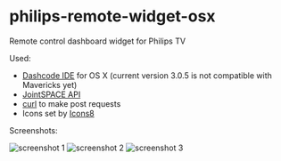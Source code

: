 philips-remote-widget-osx
=========================

Remote control dashboard widget for Philips TV

Used:

* [Dashcode IDE](https://developer.apple.com/downloads/index.action?name=dashcode) for OS X (current version 3.0.5 is not compatible with Mavericks yet)
* [JointSPACE API](http://jointspace.sourceforge.net/)
* [curl](https://developer.apple.com/library/mac/documentation/Darwin/Reference/ManPages/man1/curl.1.html) to make post requests
* Icons set by [Icons8](http://icons8.com/2012/09/05/faq-are-icons-really-really-free/)

Screenshots:

  ![screenshot 1](http://jctim.github.io/philips-remote-widget-osx/images/screenshot1.png "Screenshot 1") 
  ![screenshot 2](http://jctim.github.io/philips-remote-widget-osx/images/screenshot2.png "Screenshot 2")
  ![screenshot 3](http://jctim.github.io/philips-remote-widget-osx/images/screenshot3.png "Screenshot 3")

